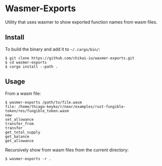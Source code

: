 # Wasmer-Exports

Utility that uses wasmer to show exported function names from wasm files.

## Install

To build the binary and add it to `~/.cargo/bin/`:

```console
$ git clone https://github.com/chikai-io/wasmer-exports.git
$ cd wasmer-exports
$ cargo install --path .
```

## Usage

From a wasm file:

```console
$ wasmer-exports /path/to/file.wasm
file: /home/thiago-keyko/r/near/examples/rust-fungible-token/res/fungible_token.wasm
new
set_allowance
transfer_from
transfer
get_total_supply
get_balance
get_allowance
```

Recursively show from wasm files from the current directory:

```console
$ wasmer-exports -r .
```

